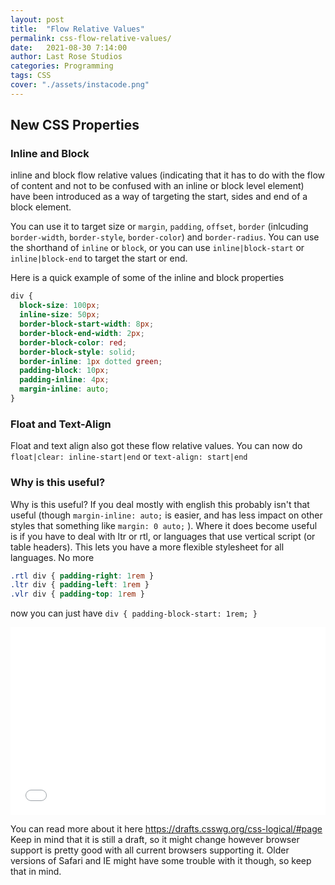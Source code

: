 ```yaml
---
layout: post
title:  "Flow Relative Values"
permalink: css-flow-relative-values/
date:   2021-08-30 7:14:00
author: Last Rose Studios
categories: Programming
tags: CSS
cover: "./assets/instacode.png"
---
```



## New CSS Properties

### Inline and Block
inline and block flow relative values (indicating that it has to do with the flow of content and not to be confused with an inline or block level element) have been introduced as a way of targeting the start, sides and end of a block element. 

You can use it to target size or `margin`, `padding`, `offset`, `border` (inlcuding `border-width`, `border-style`, `border-color`) and `border-radius`. You can use the shorthand of `inline` or `block`, or you can use `inline|block-start` or `inline|block-end` to target the start or end.

Here is a quick example of some of the inline and block properties
```css
div {
  block-size: 100px;
  inline-size: 50px;
  border-block-start-width: 8px;
  border-block-end-width: 2px;
  border-block-color: red;
  border-block-style: solid;
  border-inline: 1px dotted green;
  padding-block: 10px;
  padding-inline: 4px;
  margin-inline: auto;
}
```

### Float and Text-Align
Float and text align also got these flow relative values. You can now do `float|clear: inline-start|end` or `text-align: start|end`

### Why is this useful?
Why is this useful? If you deal mostly with english this probably isn't that useful (though `margin-inline: auto;` is easier, and has less impact on other styles that something like `margin: 0 auto;` ). Where it does become useful is if you have to deal with ltr or rtl, or languages that use vertical script (or table headers). This lets you have a more flexible stylesheet for all languages. No more 
```css
.rtl div { padding-right: 1rem } 
.ltr div { padding-left: 1rem } 
.vlr div { padding-top: 1rem }
```
now you can just have `div { padding-block-start: 1rem; }`

<iframe width="100%" height="300" src="//jsfiddle.net/lastrose/v8Lu5xjr/embedded/result/" allowfullscreen="allowfullscreen" async frameborder="0"></iframe>

You can read more about it here https://drafts.csswg.org/css-logical/#page
Keep in mind that it is still a draft, so it might change however browser support is pretty good with all current browsers supporting it. Older versions of Safari and IE might have some trouble with it though, so keep that in mind.